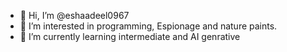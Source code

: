- 👋 Hi, I’m @eshaadeel0967
- 👀 I’m interested in programming, Espionage and nature paints.
- 🌱 I’m currently learning intermediate and AI genrative

<!---
eshaadeel0967/eshaadeel0967 is a ✨ special ✨ repository because its `README.md` (this file) appears on your GitHub profile.
You can click the Preview link to take a look at your changes.
--->
